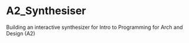 # A2_Synthesiser
Building an interactive synthesizer for Intro to Programming for Arch and Design (A2)
